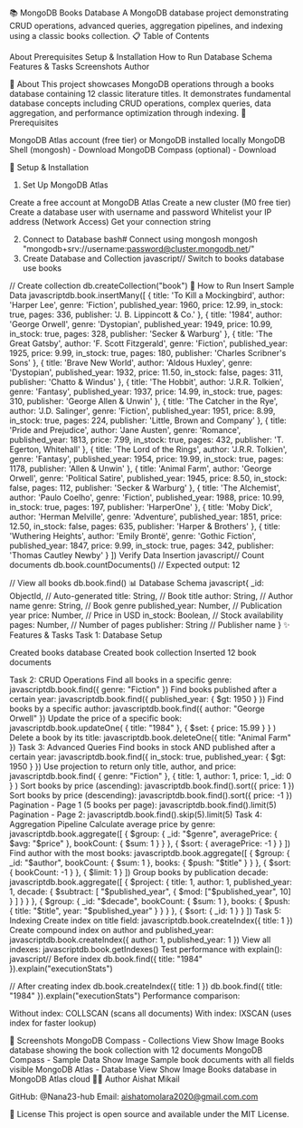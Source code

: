 📚 MongoDB Books Database
A MongoDB database project demonstrating CRUD operations, advanced queries, aggregation pipelines, and indexing using a classic books collection.
📋 Table of Contents

About
Prerequisites
Setup & Installation
How to Run
Database Schema
Features & Tasks
Screenshots
Author

📖 About
This project showcases MongoDB operations through a books database containing 12 classic literature titles. It demonstrates fundamental database concepts including CRUD operations, complex queries, data aggregation, and performance optimization through indexing.
🔧 Prerequisites

MongoDB Atlas account (free tier) or MongoDB installed locally
MongoDB Shell (mongosh) - Download
MongoDB Compass (optional) - Download

🚀 Setup & Installation
1. Set Up MongoDB Atlas

Create a free account at MongoDB Atlas
Create a new cluster (M0 free tier)
Create a database user with username and password
Whitelist your IP address (Network Access)
Get your connection string

2. Connect to Database
bash# Connect using mongosh
mongosh "mongodb+srv://username:password@cluster.mongodb.net/"
3. Create Database and Collection
javascript// Switch to books database
use books

// Create collection
db.createCollection("book")
📝 How to Run
Insert Sample Data
javascriptdb.book.insertMany([
  {
    title: 'To Kill a Mockingbird',
    author: 'Harper Lee',
    genre: 'Fiction',
    published_year: 1960,
    price: 12.99,
    in_stock: true,
    pages: 336,
    publisher: 'J. B. Lippincott & Co.'
  },
  {
    title: '1984',
    author: 'George Orwell',
    genre: 'Dystopian',
    published_year: 1949,
    price: 10.99,
    in_stock: true,
    pages: 328,
    publisher: 'Secker & Warburg'
  },
  {
    title: 'The Great Gatsby',
    author: 'F. Scott Fitzgerald',
    genre: 'Fiction',
    published_year: 1925,
    price: 9.99,
    in_stock: true,
    pages: 180,
    publisher: 'Charles Scribner\'s Sons'
  },
  {
    title: 'Brave New World',
    author: 'Aldous Huxley',
    genre: 'Dystopian',
    published_year: 1932,
    price: 11.50,
    in_stock: false,
    pages: 311,
    publisher: 'Chatto & Windus'
  },
  {
    title: 'The Hobbit',
    author: 'J.R.R. Tolkien',
    genre: 'Fantasy',
    published_year: 1937,
    price: 14.99,
    in_stock: true,
    pages: 310,
    publisher: 'George Allen & Unwin'
  },
  {
    title: 'The Catcher in the Rye',
    author: 'J.D. Salinger',
    genre: 'Fiction',
    published_year: 1951,
    price: 8.99,
    in_stock: true,
    pages: 224,
    publisher: 'Little, Brown and Company'
  },
  {
    title: 'Pride and Prejudice',
    author: 'Jane Austen',
    genre: 'Romance',
    published_year: 1813,
    price: 7.99,
    in_stock: true,
    pages: 432,
    publisher: 'T. Egerton, Whitehall'
  },
  {
    title: 'The Lord of the Rings',
    author: 'J.R.R. Tolkien',
    genre: 'Fantasy',
    published_year: 1954,
    price: 19.99,
    in_stock: true,
    pages: 1178,
    publisher: 'Allen & Unwin'
  },
  {
    title: 'Animal Farm',
    author: 'George Orwell',
    genre: 'Political Satire',
    published_year: 1945,
    price: 8.50,
    in_stock: false,
    pages: 112,
    publisher: 'Secker & Warburg'
  },
  {
    title: 'The Alchemist',
    author: 'Paulo Coelho',
    genre: 'Fiction',
    published_year: 1988,
    price: 10.99,
    in_stock: true,
    pages: 197,
    publisher: 'HarperOne'
  },
  {
    title: 'Moby Dick',
    author: 'Herman Melville',
    genre: 'Adventure',
    published_year: 1851,
    price: 12.50,
    in_stock: false,
    pages: 635,
    publisher: 'Harper & Brothers'
  },
  {
    title: 'Wuthering Heights',
    author: 'Emily Brontë',
    genre: 'Gothic Fiction',
    published_year: 1847,
    price: 9.99,
    in_stock: true,
    pages: 342,
    publisher: 'Thomas Cautley Newby'
  }
])
Verify Data Insertion
javascript// Count documents
db.book.countDocuments()
// Expected output: 12

// View all books
db.book.find()
📊 Database Schema
javascript{
  _id: ObjectId,              // Auto-generated
  title: String,              // Book title
  author: String,             // Author name
  genre: String,              // Book genre
  published_year: Number,     // Publication year
  price: Number,              // Price in USD
  in_stock: Boolean,          // Stock availability
  pages: Number,              // Number of pages
  publisher: String           // Publisher name
}
✨ Features & Tasks
Task 1: Database Setup

Created books database
Created book collection
Inserted 12 book documents

Task 2: CRUD Operations
Find all books in a specific genre:
javascriptdb.book.find({ genre: "Fiction" })
Find books published after a certain year:
javascriptdb.book.find({ published_year: { $gt: 1950 } })
Find books by a specific author:
javascriptdb.book.find({ author: "George Orwell" })
Update the price of a specific book:
javascriptdb.book.updateOne(
  { title: "1984" },
  { $set: { price: 15.99 } }
)
Delete a book by its title:
javascriptdb.book.deleteOne({ title: "Animal Farm" })
Task 3: Advanced Queries
Find books in stock AND published after a certain year:
javascriptdb.book.find({ 
  in_stock: true, 
  published_year: { $gt: 1950 } 
})
Use projection to return only title, author, and price:
javascriptdb.book.find(
  { genre: "Fiction" },
  { title: 1, author: 1, price: 1, _id: 0 }
)
Sort books by price (ascending):
javascriptdb.book.find().sort({ price: 1 })
Sort books by price (descending):
javascriptdb.book.find().sort({ price: -1 })
Pagination - Page 1 (5 books per page):
javascriptdb.book.find().limit(5)
Pagination - Page 2:
javascriptdb.book.find().skip(5).limit(5)
Task 4: Aggregation Pipeline
Calculate average price by genre:
javascriptdb.book.aggregate([
  {
    $group: {
      _id: "$genre",
      averagePrice: { $avg: "$price" },
      bookCount: { $sum: 1 }
    }
  },
  { $sort: { averagePrice: -1 } }
])
Find author with the most books:
javascriptdb.book.aggregate([
  {
    $group: {
      _id: "$author",
      bookCount: { $sum: 1 },
      books: { $push: "$title" }
    }
  },
  { $sort: { bookCount: -1 } },
  { $limit: 1 }
])
Group books by publication decade:
javascriptdb.book.aggregate([
  {
    $project: {
      title: 1,
      author: 1,
      published_year: 1,
      decade: {
        $subtract: [
          "$published_year",
          { $mod: ["$published_year", 10] }
        ]
      }
    }
  },
  {
    $group: {
      _id: "$decade",
      bookCount: { $sum: 1 },
      books: { $push: { title: "$title", year: "$published_year" } }
    }
  },
  { $sort: { _id: 1 } }
])
Task 5: Indexing
Create index on title field:
javascriptdb.book.createIndex({ title: 1 })
Create compound index on author and published_year:
javascriptdb.book.createIndex({ author: 1, published_year: 1 })
View all indexes:
javascriptdb.book.getIndexes()
Test performance with explain():
javascript// Before index
db.book.find({ title: "1984" }).explain("executionStats")

// After creating index
db.book.createIndex({ title: 1 })
db.book.find({ title: "1984" }).explain("executionStats")
Performance comparison:

Without index: COLLSCAN (scans all documents)
With index: IXSCAN (uses index for faster lookup)

📸 Screenshots
MongoDB Compass - Collections View
Show Image
Books database showing the book collection with 12 documents
MongoDB Compass - Sample Data
Show Image
Sample book documents with all fields visible
MongoDB Atlas - Database View
Show Image
Books database in MongoDB Atlas cloud
👨‍💻 Author
Aishat Mikail

GitHub: @Nana23-hub
Email: aishatomolara2020@gmail.com.com

📄 License
This project is open source and available under the MIT License.
